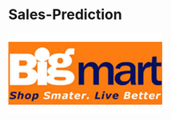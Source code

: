 # Sales-Prediction
![Company Logo](https://github.com/Mbachia/Sales-Prediction/blob/main/Company%20Logo/bigmart%20logo.jpg)